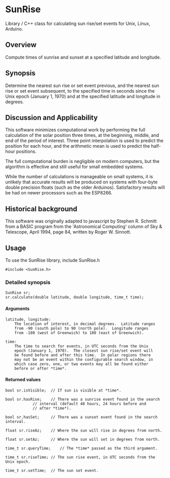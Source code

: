 # SunRise
Library / C++ class for calculating sun rise/set events for Unix, Linux, Arduino.

## Overview
Compute times of sunrise and sunset at a specified latitude and longitude.

## Synopsis
Determine the nearest sun rise or set event previous, and the nearest
sun rise or set event subsequent, to the specified time in seconds since the
Unix epoch (January 1, 1970) and at the specified latitude and longitude in
degrees.

## Discussion and Applicability
This software minimizes computational work by performing the full calculation
of the solar position three times, at the beginning, middle, and end of the
period of interest.  Three point interpolation is used to predict the position
for each hour, and the arithmetic mean is used to predict the half-hour positions.

The full computational burden is negligible on modern computers, but the
algorithm is effective and still useful for small embedded systems.

While the number of calculations is manageable on small systems, it is unlikely that
accurate results will be produced on systems with four-byte double precision floats
(such as the older Arduinos).  Satisfactory results will be had on newer processors
such as the ESP8266.

## Historical background
This software was originally adapted to javascript by Stephen R. Schmitt
from a BASIC program from the 'Astronomical Computing' column of Sky & Telescope,
April 1994, page 84, written by Roger W. Sinnott.

## Usage

To use the SunRise library, include SunRise.h
	
	#include <SunRise.h>

### Detailed synopsis
	SunRise sr;
	sr.calculate(double latitude, double longitude, time_t time);

#### Arguments
	latitude, longitude:
		The location of interest, in decimal degrees.  Latitude ranges
		from -90 (south pole) to 90 (north pole).  Longitude ranges
		from -180 (west of Greenwich) to 180 (east of Greenwich).

	time:  
		The time to search for events, in UTC seconds from the Unix
		epoch (January 1, 1970).  The closest sun rise/set event will
		be found before and after this time.  In polar regions there
		may not be an event within the configurable search window, in
		which case zero, one, or two events may all be found either
		before or after *time*.

#### Returned values
	bool sr.isVisible;	// If sun is visible at *time*.

	bool sr.hasRise;	// There was a sunrise event found in the search
				// interval (default 48 hours, 24 hours before and
				// after *time*).

	bool sr.hasSet;		// There was a sunset event found in the search interval.

	float sr.riseAz;	// Where the sun will rise in degrees from north.

	float sr.setAz;		// Where the sun will set in degrees from north.

	time_t sr.queryTime;	// The *time* passed as the third argument.

	time_t sr.riseTime;	// The sun rise event, in UTC seconds from the Unix epoch.

	time_t sr.setTime;	// The sun set event.
